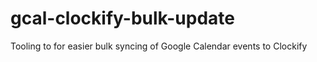# gcal-clockify-bulk-update
Tooling to for easier bulk syncing of Google Calendar events to Clockify

